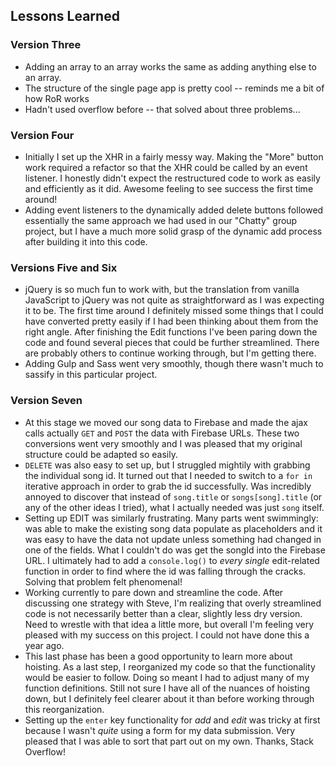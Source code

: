 ## Lessons Learned

### Version Three
* Adding an array to an array works the same as adding anything else to an array.
* The structure of the single page app is pretty cool -- reminds me a bit of how RoR works
* Hadn't used overflow before -- that solved about three problems...

### Version Four
* Initially I set up the XHR in a fairly messy way.  Making the "More" button work required a refactor so that the XHR could be called by an event listener.  I honestly didn't expect the restructured code to work as easily and efficiently as it did.  Awesome feeling to see success the first time around!
* Adding event listeners to the dynamically added delete buttons followed essentially the same approach we had used in our "Chatty" group project, but I have a much more solid grasp of the dynamic add process after building it into this code.

### Versions Five and Six
* jQuery is so much fun to work with, but the translation from vanilla JavaScript to jQuery was not quite as straightforward as I was expecting it to be.  The first time around I definitely missed some things that I could have converted pretty easily if I had been thinking about them from the right angle.  After finishing the Edit functions I've been paring down the code and found several pieces that could be further streamlined.  There are probably others to continue working through, but I'm getting there.
* Adding Gulp and Sass went very smoothly, though there wasn't much to sassify in this particular project.

### Version Seven
* At this stage we moved our song data to Firebase and made the ajax calls actually `GET` and `POST` the data with Firebase URLs.  These two conversions went very smoothly and I was pleased that my original structure could be adapted so easily.
* `DELETE` was also easy to set up, but I struggled mightily with grabbing the individual song id.  It turned out that I needed to switch to a `for in` iterative approach in order to grab the id successfully.  Was incredibly annoyed to discover that instead of `song.title` or `songs[song].title` (or any of the other ideas I tried), what I actually needed was just `song` itself.
* Setting up EDIT was similarly frustrating.  Many parts went swimmingly:  was able to make the existing song data populate as placeholders and it was easy to have the data not update unless something had changed in one of the fields.  What I couldn't do was get the songId into the Firebase URL.  I ultimately had to add a `console.log()` to _every single_ edit-related function in order to find where the id was falling through the cracks.  Solving that problem felt phenomenal!
* Working currently to pare down and streamline the code.  After discussing one strategy with Steve, I'm realizing that overly streamlined code is not necessarily better than a clear, slightly less dry version.  Need to wrestle with that idea a little more, but overall I'm feeling very pleased with my success on this project.  I could not have done this a year ago.
* This last phase has been a good opportunity to learn more about hoisting.  As a last step, I reorganized my code so that the functionality would be easier to follow.  Doing so meant I had to adjust many of my function definitions.  Still not sure I have all of the nuances of hoisting down, but I definitely feel clearer about it than before working through this reorganization.
* Setting up the `enter` key functionality for _add_ and _edit_ was tricky at first because I wasn't *quite* using a form for my data submission.  Very pleased that I was able to sort that part out on my own.  Thanks, Stack Overflow!
